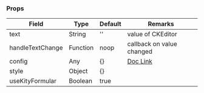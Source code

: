 ### Props

| Field            | Type     | Default | Remarks                                                                 |
| ---------------- | -------- | ------- | ----------------------------------------------------------------------- |
| text             | String   | ''      | value of CKEditor                                                       |
| handleTextChange | Function | noop    | callback on value changed                                               |
| config           | Any      | {}      | [Doc Link](https://ckeditor.com/docs/ckeditor4/latest/guide/index.html) |
| style            | Object   | {}      |                                                                         |
| useKityFormular  | Boolean  | true    |                                                                         |
